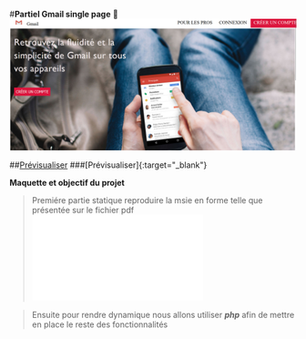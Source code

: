 #**Partiel Gmail single page** 🚀 
![cover](./image/result.png)

##[Prévisualiser](https://lnstewill.github.io/etude-de-cas-gmail/)
###[Prévisualiser]{:target="_blank"}

**Maquette et objectif du projet**
>Premiére partie statique reproduire la msie en forme telle que présentée sur le fichier pdf
![cover](./src/gmail-singlepage.pdf)



>Ensuite pour rendre dynamique nous allons utiliser ***php*** afin de mettre en place le reste des fonctionnalités
